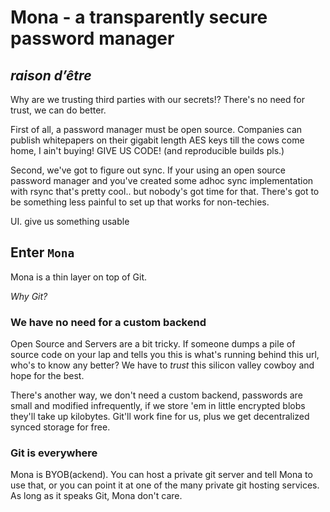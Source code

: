 # Mona - a transparently secure password manager

## _raison d’être_

Why are we trusting third parties with our secrets!? There's no need for trust, we can do better.

First of all, a password manager must be open source. Companies can publish whitepapers on their gigabit length AES keys till the cows come home, I ain't buying! GIVE US CODE! (and reproducible builds pls.)

Second, we've got to figure out sync. If your using an open source password manager and you've created some adhoc sync implementation with rsync that's pretty cool.. but nobody's got time for that. There's got to be something less painful to set up that works for non-techies.

UI. give us something usable

## Enter `Mona`

Mona is a thin layer on top of Git.

_Why Git?_

### We have no need for a custom backend

Open Source and Servers are a bit tricky. If someone dumps a pile of source code on your lap and tells you this is what's running behind this url, who's to know any better? We have to _trust_ this silicon valley cowboy and hope for the best.

There's another way, we don't need a custom backend, passwords are small and modified infrequently, if we store 'em in little encrypted blobs they'll take up kilobytes. Git'll work fine for us, plus we get decentralized synced storage for free.

### Git is everywhere

Mona is BYOB(ackend). You can host a private git server and tell Mona to use that, or you can point it at one of the many private git hosting services. As long as it speaks Git, Mona don't care.

